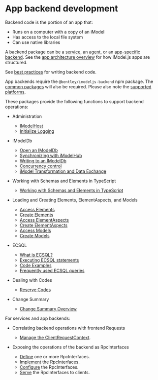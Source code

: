 # App backend development

Backend code is the portion of an app that:

* Runs on a computer with a copy of an iModel
* Has access to the local file system
* Can use native libraries

A backend package can be a [service](../../learning/App.md#agents-and-services), an [agent](../../learning/App.md#agents-and-services), or an [app-specific backend](../../learning/App.md#app-backend). See the [app architecture overview](../../learning/SoftwareArchitecture.md) for how iModel.js apps are structured.

See [best practices](./BestPractices.md) for writing backend code.

App backends require the `@bentley/imodeljs-backend` npm package.
The [common packages](../common/index.md) will also be required. Please also note the [supported platforms](../SupportedPlatforms.md).

These packages provide the following functions to support backend operations:

* Administration
  * [IModelHost](./IModelHost.md)
  * [Initialize Logging](../common/Logging.md)

* IModelDb
  * [Open an IModelDb](./IModelDb.md)
  * [Synchronizing with iModelHub](./IModelDbSync.md)
  * [Writing to an IModelDb](./IModelDbReadwrite.md)
  * [Concurrency control](./ConcurrencyControl.md)
  * [iModel Transformation and Data Exchange](./IModelTransformation.md)

* Working with Schemas and Elements in TypeScript
  * [Working with Schemas and Elements in TypeScript](./SchemasAndElementsInTypeScript.md)

* Loading and Creating Elements, ElementAspects, and Models
  * [Access Elements](./AccessElements.md)
  * [Create Elements](./CreateElements.md)
  * [Access ElementAspects](./AccessElementAspects.md)
  * [Create ElementAspects](./CreateElementAspects.md)
  * [Access Models](./AccessModels.md)
  * [Create Models](./CreateModels.md)

* ECSQL

  * [What is ECSQL?](../ECSQL.md)
  * [Executing ECSQL statements](./ExecutingECSQL.md)
  * [Code Examples](./ECSQLCodeExamples.md)
  * [Frequently used ECSQL queries](./ECSQL-queries.md)

* Dealing with Codes
  * [Reserve Codes](./ReserveCodes.md)

* Change Summary
  * [Change Summary Overview](../ChangeSummaries)

For services and app backends:

* Correlating backend operations with frontend Requests
  * [Manage the ClientRequestContext](./ManagingClientRequestContext.md).

* Exposing the operations of the backend as RpcInterfaces
  * [Define](../RpcInterface.md#define-the-interface) one or more RpcInterfaces.
  * [Implement](../RpcInterface.md#server-implementation) the RpcInterfaces.
  * [Configure](../RpcInterface.md#configure-interfaces) the RpcInterfaces.
  * [Serve](../RpcInterface.md#serve-the-interfaces) the RpcInterfaces to clients.
